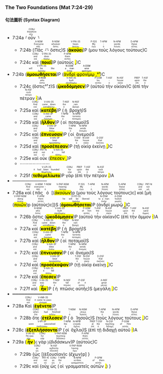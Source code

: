 ### The Two Foundations (Mat 7:24-29)


#### 句法圖析 (Syntax Diagram)

- 7:24a ⸉<RUBY><ruby><ruby>οὖν<rt>οὖν</rt></ruby><rt>therefore</rt></ruby><rt>CONJ</rt></RUBY> ⸊
	- 7:24b (<RUBY><ruby><ruby>Πᾶς<rt>πᾶς</rt></ruby><rt>Everyone</rt></ruby><rt>A-NSM</rt></RUBY> ⸉⸊ <RUBY><ruby><ruby>ὅστις<rt>ὅστις</rt></ruby><rt>whoever</rt></ruby><rt>R-NSM</rt></RUBY>)S (<RUBY><ruby><ruby><mark class='verb'><strong>ἀκούει</mark></strong><rt>ἀκούω</rt></ruby><rt>hears</rt></ruby><rt>V-PAI-3S</rt></RUBY>)P (<RUBY><ruby><ruby>μου<rt>ἐγώ</rt></ruby><rt>My</rt></ruby><rt>P-1GS</rt></RUBY> <RUBY><ruby><ruby>τοὺς<rt>ὁ</rt></ruby><rt>-</rt></ruby><rt>T-APM</rt></RUBY> <RUBY><ruby><ruby>λόγους<rt>λόγος</rt></ruby><rt>words</rt></ruby><rt>N-APM</rt></RUBY> <RUBY><ruby><ruby>τούτους<rt>οὗτος</rt></ruby><rt>these</rt></ruby><rt>D-APM</rt></RUBY>)C
	- 7:24c <RUBY><ruby><ruby>καὶ<rt>καί</rt></ruby><rt>and</rt></ruby><rt>CONJ</rt></RUBY> (<RUBY><ruby><ruby><mark class='verb'><strong>ποιεῖ</mark></strong><rt>ποιέω</rt></ruby><rt>does</rt></ruby><rt>V-PAI-3S</rt></RUBY>)P (<RUBY><ruby><ruby>αὐτούς <mark class='punctuation'>,</mark><rt>αὐτός</rt></ruby><rt>them</rt></ruby><rt>P-APM</rt></RUBY>)C 
- 7:24b (<RUBY><ruby><ruby><mark class='verb'><strong>ὁμοιωθήσεται</mark></strong><rt>ὁμοιόω</rt></ruby><rt>will be like</rt></ruby><rt>V-FPI-3S</rt></RUBY>)P (<mark><RUBY><ruby><ruby>ἀνδρὶ<rt>ἀνήρ</rt></ruby><rt>a man</rt></ruby><rt>N-DSM</rt></RUBY> <RUBY><ruby><ruby>φρονίμῳ <mark class='punctuation'>,</mark><rt>φρόνιμος</rt></ruby><rt>wise</rt></ruby><rt>A-DSM</rt></RUBY>°¹</mark>)C 
	- 7:24c (<RUBY><ruby><ruby>ὅστις°¹⮥<rt>ὅστις</rt></ruby><rt>who</rt></ruby><rt>R-NSM</rt></RUBY>)S (<RUBY><ruby><ruby><mark class='verb'><strong>ᾠκοδόμησεν</mark></strong><rt>οἰκοδομέω</rt></ruby><rt>built</rt></ruby><rt>V-AAI-3S</rt></RUBY>)P (<RUBY><ruby><ruby>αὐτοῦ<rt>αὐτός</rt></ruby><rt>his</rt></ruby><rt>P-GSM</rt></RUBY> <RUBY><ruby><ruby>τὴν<rt>ὁ</rt></ruby><rt>-</rt></ruby><rt>T-ASF</rt></RUBY> <RUBY><ruby><ruby>οἰκίαν<rt>οἰκία</rt></ruby><rt>house</rt></ruby><rt>N-ASF</rt></RUBY>)C (<RUBY><ruby><ruby>ἐπὶ<rt>ἐπί</rt></ruby><rt>upon</rt></ruby><rt>PREP</rt></RUBY> <RUBY><ruby><ruby>τὴν<rt>ὁ</rt></ruby><rt>the</rt></ruby><rt>T-ASF</rt></RUBY> <RUBY><ruby><ruby>πέτραν <mark class='punctuation'>·</mark><rt>πέτρα</rt></ruby><rt>rock</rt></ruby><rt>N-ASF</rt></RUBY>)A
	- 7:25a <RUBY><ruby><ruby>καὶ<rt>καί</rt></ruby><rt>And</rt></ruby><rt>CONJ</rt></RUBY> (<RUBY><ruby><ruby><mark class='verb'><strong>κατέβη</mark></strong><rt>καταβαίνω</rt></ruby><rt>came down</rt></ruby><rt>V-AAI-3S</rt></RUBY>)P (<RUBY><ruby><ruby>ἡ<rt>ὁ</rt></ruby><rt>the</rt></ruby><rt>T-NSF</rt></RUBY> <RUBY><ruby><ruby>βροχὴ<rt>βροχή</rt></ruby><rt>rain</rt></ruby><rt>N-NSF</rt></RUBY>)S
	- 7:25b <RUBY><ruby><ruby>καὶ<rt>καί</rt></ruby><rt>and</rt></ruby><rt>CONJ</rt></RUBY> (<RUBY><ruby><ruby><mark class='verb'><strong>ἦλθον</mark></strong><rt>ἔρχομαι</rt></ruby><rt>came</rt></ruby><rt>V-AAI-3P</rt></RUBY>)P (<RUBY><ruby><ruby>οἱ<rt>ὁ</rt></ruby><rt>the</rt></ruby><rt>T-NPM</rt></RUBY> <RUBY><ruby><ruby>ποταμοὶ<rt>ποταμός</rt></ruby><rt>torrents</rt></ruby><rt>N-NPM</rt></RUBY>)S
	- 7:25c <RUBY><ruby><ruby>καὶ<rt>καί</rt></ruby><rt>and</rt></ruby><rt>CONJ</rt></RUBY> (<RUBY><ruby><ruby><mark class='verb'><strong>ἔπνευσαν</mark></strong><rt>πνέω</rt></ruby><rt>blew</rt></ruby><rt>V-AAI-3P</rt></RUBY>)P (<RUBY><ruby><ruby>οἱ<rt>ὁ</rt></ruby><rt>the</rt></ruby><rt>T-NPM</rt></RUBY> <RUBY><ruby><ruby>ἄνεμοι<rt>ἄνεμος</rt></ruby><rt>winds</rt></ruby><rt>N-NPM</rt></RUBY>)S
	- 7:25d <RUBY><ruby><ruby>καὶ<rt>καί</rt></ruby><rt>and</rt></ruby><rt>CONJ</rt></RUBY> (<RUBY><ruby><ruby><mark class='verb'><strong>προσέπεσαν</mark></strong><rt>προσπίπτω</rt></ruby><rt>beat</rt></ruby><rt>V-AAI-3P</rt></RUBY>)P (<RUBY><ruby><ruby>τῇ<rt>ὁ</rt></ruby><rt>the</rt></ruby><rt>T-DSF</rt></RUBY> <RUBY><ruby><ruby>οἰκίᾳ<rt>οἰκία</rt></ruby><rt>house</rt></ruby><rt>N-DSF</rt></RUBY> <RUBY><ruby><ruby>ἐκείνῃ <mark class='punctuation'>,</mark><rt>ἐκεῖνος</rt></ruby><rt>that</rt></ruby><rt>D-DSF</rt></RUBY>)C
	- 7:25e <RUBY><ruby><ruby>καὶ<rt>καί</rt></ruby><rt>and</rt></ruby><rt>CONJ</rt></RUBY> <RUBY><ruby><ruby>οὐκ<rt>οὐ</rt></ruby><rt>not</rt></ruby><rt>PRT-N</rt></RUBY> (<RUBY><ruby><ruby><mark class='verb'>ἔπεσεν <mark class='punctuation'>,</mark></mark><rt>πίπτω</rt></ruby><rt>it fell</rt></ruby><rt>V-AAI-3S</rt></RUBY>)P
	- ⋯⋯⋯⋯⋯⋯⋯
	- 7:25f (<RUBY><ruby><ruby><mark class='verb'><strong>τεθεμελίωτο</mark></strong><rt>θεμελιόω</rt></ruby><rt>it had been founded</rt></ruby><rt>V-LPI-3S</rt></RUBY>)P <RUBY><ruby><ruby>γὰρ<rt>γάρ</rt></ruby><rt>for</rt></ruby><rt>CONJ</rt></RUBY> (<RUBY><ruby><ruby>ἐπὶ<rt>ἐπί</rt></ruby><rt>upon</rt></ruby><rt>PREP</rt></RUBY> <RUBY><ruby><ruby>τὴν<rt>ὁ</rt></ruby><rt>the</rt></ruby><rt>T-ASF</rt></RUBY> <RUBY><ruby><ruby>πέτραν <mark class='punctuation'>.</mark><rt>πέτρα</rt></ruby><rt>rock</rt></ruby><rt>N-ASF</rt></RUBY>)A
- ————————
- 7:26a <RUBY><ruby><ruby>καὶ<rt>καί</rt></ruby><rt>And</rt></ruby><rt>CONJ</rt></RUBY> {<RUBY><ruby><ruby>πᾶς<rt>πᾶς</rt></ruby><rt>everyone</rt></ruby><rt>A-NSM</rt></RUBY> <RUBY><ruby><ruby>ὁ<rt>ὁ</rt></ruby><rt>-</rt></ruby><rt>T-NSM</rt></RUBY> [(<RUBY><ruby><ruby><mark class='ptc'><em>ἀκούων</em></mark><rt>ἀκούω</rt></ruby><rt>hearing</rt></ruby><rt>V-PAP-NSM</rt></RUBY>)p (<RUBY><ruby><ruby>μου<rt>ἐγώ</rt></ruby><rt>My</rt></ruby><rt>P-1GS</rt></RUBY> <RUBY><ruby><ruby>τοὺς<rt>ὁ</rt></ruby><rt>-</rt></ruby><rt>T-APM</rt></RUBY> <RUBY><ruby><ruby>λόγους<rt>λόγος</rt></ruby><rt>words</rt></ruby><rt>N-APM</rt></RUBY> <RUBY><ruby><ruby>τούτους<rt>οὗτος</rt></ruby><rt>these</rt></ruby><rt>D-APM</rt></RUBY>)c] <RUBY><ruby><ruby>καὶ<rt>καί</rt></ruby><rt>and</rt></ruby><rt>CONJ</rt></RUBY> [<RUBY><ruby><ruby>μὴ<rt>μή</rt></ruby><rt>not</rt></ruby><rt>PRT-N</rt></RUBY> (<RUBY><ruby><ruby><mark class='ptc'><em>ποιῶν</em></mark><rt>ποιέω</rt></ruby><rt>doing</rt></ruby><rt>V-PAP-NSM</rt></RUBY>)p (<RUBY><ruby><ruby>αὐτοὺς<rt>αὐτός</rt></ruby><rt>them</rt></ruby><rt>P-APM</rt></RUBY>)c]}S (<RUBY><ruby><ruby><mark class='verb'><strong>ὁμοιωθήσεται</mark></strong><rt>ὁμοιόω</rt></ruby><rt>he will be likened</rt></ruby><rt>V-FPI-3S</rt></RUBY>)P (<RUBY><ruby><ruby>ἀνδρὶ<rt>ἀνήρ</rt></ruby><rt>to a man</rt></ruby><rt>N-DSM</rt></RUBY> <RUBY><ruby><ruby>μωρῷ <mark class='punctuation'>,</mark><rt>μωρός</rt></ruby><rt>foolish</rt></ruby><rt>A-DSM</rt></RUBY>)C
	- 7:26b <RUBY><ruby><ruby>ὅστις<rt>ὅστις</rt></ruby><rt>who</rt></ruby><rt>R-NSM</rt></RUBY> (<RUBY><ruby><ruby><mark class='verb'><strong>ᾠκοδόμησεν</mark></strong><rt>οἰκοδομέω</rt></ruby><rt>built</rt></ruby><rt>V-AAI-3S</rt></RUBY>)P (<RUBY><ruby><ruby>αὐτοῦ<rt>αὐτός</rt></ruby><rt>of him</rt></ruby><rt>P-GSM</rt></RUBY> <RUBY><ruby><ruby>τὴν<rt>ὁ</rt></ruby><rt>the</rt></ruby><rt>T-ASF</rt></RUBY> <RUBY><ruby><ruby>οἰκίαν<rt>οἰκία</rt></ruby><rt>house</rt></ruby><rt>N-ASF</rt></RUBY>)C (<RUBY><ruby><ruby>ἐπὶ<rt>ἐπί</rt></ruby><rt>upon</rt></ruby><rt>PREP</rt></RUBY> <RUBY><ruby><ruby>τὴν<rt>ὁ</rt></ruby><rt>the</rt></ruby><rt>T-ASF</rt></RUBY> <RUBY><ruby><ruby>ἄμμον <mark class='punctuation'>·</mark><rt>ἄμμος</rt></ruby><rt>sand</rt></ruby><rt>N-ASF</rt></RUBY>)A
	- 7:27a <RUBY><ruby><ruby>καὶ<rt>καί</rt></ruby><rt>And</rt></ruby><rt>CONJ</rt></RUBY> (<RUBY><ruby><ruby><mark class='verb'><strong>κατέβη</mark></strong><rt>καταβαίνω</rt></ruby><rt>came down</rt></ruby><rt>V-AAI-3S</rt></RUBY>)P (<RUBY><ruby><ruby>ἡ<rt>ὁ</rt></ruby><rt>the</rt></ruby><rt>T-NSF</rt></RUBY> <RUBY><ruby><ruby>βροχὴ<rt>βροχή</rt></ruby><rt>rain</rt></ruby><rt>N-NSF</rt></RUBY>)S
	- 7:27b <RUBY><ruby><ruby>καὶ<rt>καί</rt></ruby><rt>and</rt></ruby><rt>CONJ</rt></RUBY> (<RUBY><ruby><ruby><mark class='verb'><strong>ἦλθον</mark></strong><rt>ἔρχομαι</rt></ruby><rt>came</rt></ruby><rt>V-AAI-3P</rt></RUBY>)P (<RUBY><ruby><ruby>οἱ<rt>ὁ</rt></ruby><rt>the</rt></ruby><rt>T-NPM</rt></RUBY> <RUBY><ruby><ruby>ποταμοὶ<rt>ποταμός</rt></ruby><rt>torrents</rt></ruby><rt>N-NPM</rt></RUBY>)S
	- 7:27c <RUBY><ruby><ruby>καὶ<rt>καί</rt></ruby><rt>and</rt></ruby><rt>CONJ</rt></RUBY> (<RUBY><ruby><ruby><mark class='verb'><strong>ἔπνευσαν</mark></strong><rt>πνέω</rt></ruby><rt>blew</rt></ruby><rt>V-AAI-3P</rt></RUBY>)P (<RUBY><ruby><ruby>οἱ<rt>ὁ</rt></ruby><rt>the</rt></ruby><rt>T-NPM</rt></RUBY> <RUBY><ruby><ruby>ἄνεμοι<rt>ἄνεμος</rt></ruby><rt>winds</rt></ruby><rt>N-NPM</rt></RUBY>)S
	- 7:27d <RUBY><ruby><ruby>καὶ<rt>καί</rt></ruby><rt>and</rt></ruby><rt>CONJ</rt></RUBY> (<RUBY><ruby><ruby><mark class='verb'><strong>προσέκοψαν</mark></strong><rt>προσκόπτω</rt></ruby><rt>beat</rt></ruby><rt>V-AAI-3P</rt></RUBY>)P (<RUBY><ruby><ruby>τῇ<rt>ὁ</rt></ruby><rt>the</rt></ruby><rt>T-DSF</rt></RUBY> <RUBY><ruby><ruby>οἰκίᾳ<rt>οἰκία</rt></ruby><rt>house</rt></ruby><rt>N-DSF</rt></RUBY> <RUBY><ruby><ruby>ἐκείνῃ <mark class='punctuation'>,</mark><rt>ἐκεῖνος</rt></ruby><rt>that</rt></ruby><rt>D-DSF</rt></RUBY>)C
	- 7:27e <RUBY><ruby><ruby>καὶ<rt>καί</rt></ruby><rt>and</rt></ruby><rt>CONJ</rt></RUBY> (<RUBY><ruby><ruby><mark class='verb'><strong>ἔπεσεν</mark></strong><rt>πίπτω</rt></ruby><rt>it fell</rt></ruby><rt>V-AAI-3S</rt></RUBY>)P
	- 7:27f <RUBY><ruby><ruby>καὶ<rt>καί</rt></ruby><rt>and</rt></ruby><rt>CONJ</rt></RUBY> (<RUBY><ruby><ruby><mark class='verb'><strong>ἦν</mark></strong><rt>εἰμί</rt></ruby><rt>was</rt></ruby><rt>V-IAI-3S</rt></RUBY>)P (<RUBY><ruby><ruby>ἡ<rt>ὁ</rt></ruby><rt>the</rt></ruby><rt>T-NSF</rt></RUBY> <RUBY><ruby><ruby>πτῶσις<rt>πτῶσις</rt></ruby><rt>fall</rt></ruby><rt>N-NSF</rt></RUBY> <RUBY><ruby><ruby>αὐτῆς<rt>αὐτός</rt></ruby><rt>of it</rt></ruby><rt>P-GSF</rt></RUBY>)S (<RUBY><ruby><ruby>μεγάλη <mark class='punctuation'>.</mark><rt>μέγας</rt></ruby><rt>great</rt></ruby><rt>A-NSF</rt></RUBY>)C
- ═════════════
- 7:28a <RUBY><ruby><ruby>Καὶ<rt>καί</rt></ruby><rt>And</rt></ruby><rt>CONJ</rt></RUBY> (<RUBY><ruby><ruby><mark class='verb'><strong>ἐγένετο</mark></strong><rt>γίνομαι</rt></ruby><rt>it came to pass</rt></ruby><rt>V-AMI-3S</rt></RUBY>)P
	- 7:28b <RUBY><ruby><ruby>ὅτε<rt>ὅτε</rt></ruby><rt>when</rt></ruby><rt>CONJ</rt></RUBY> (<RUBY><ruby><ruby><mark class='verb'><strong>ἐτέλεσεν</mark></strong><rt>τελέω</rt></ruby><rt>had finished</rt></ruby><rt>V-AAI-3S</rt></RUBY>)P (<RUBY><ruby><ruby>ὁ<rt>ὁ</rt></ruby><rt>-</rt></ruby><rt>T-NSM</rt></RUBY> <RUBY><ruby><ruby>Ἰησοῦς<rt>Ἰησοῦς</rt></ruby><rt>Jesus</rt></ruby><rt>N-NSM</rt></RUBY>)S (<RUBY><ruby><ruby>τοὺς<rt>ὁ</rt></ruby><rt>the</rt></ruby><rt>T-APM</rt></RUBY> <RUBY><ruby><ruby>λόγους<rt>λόγος</rt></ruby><rt>words</rt></ruby><rt>N-APM</rt></RUBY> <RUBY><ruby><ruby>τούτους <mark class='punctuation'>,</mark><rt>οὗτος</rt></ruby><rt>these</rt></ruby><rt>D-APM</rt></RUBY>)C
- 7:28c (<RUBY><ruby><ruby><mark class='verb'><strong>ἐξεπλήσσοντο</mark></strong><rt>ἐκπλήσσω</rt></ruby><rt>were astonished</rt></ruby><rt>V-IPI-3P</rt></RUBY>)P (<RUBY><ruby><ruby>οἱ<rt>ὁ</rt></ruby><rt>the</rt></ruby><rt>T-NPM</rt></RUBY> <RUBY><ruby><ruby>ὄχλοι<rt>ὄχλος</rt></ruby><rt>crowds</rt></ruby><rt>N-NPM</rt></RUBY>)S (<RUBY><ruby><ruby>ἐπὶ<rt>ἐπί</rt></ruby><rt>at</rt></ruby><rt>PREP</rt></RUBY> <RUBY><ruby><ruby>τῇ<rt>ὁ</rt></ruby><rt>the</rt></ruby><rt>T-DSF</rt></RUBY> <RUBY><ruby><ruby>διδαχῇ<rt>διδαχή</rt></ruby><rt>teaching</rt></ruby><rt>N-DSF</rt></RUBY> <RUBY><ruby><ruby>αὐτοῦ <mark class='punctuation'>·</mark><rt>αὐτός</rt></ruby><rt>of Him</rt></ruby><rt>P-GSM</rt></RUBY>)A
- 7:29a (<RUBY><ruby><ruby><mark class='verb'><strong>ἦν</mark></strong><rt>εἰμί</rt></ruby><rt>He was</rt></ruby><rt>V-IAI-3S</rt></RUBY>)⦇ <RUBY><ruby><ruby>γὰρ<rt>γάρ</rt></ruby><rt>for</rt></ruby><rt>CONJ</rt></RUBY> ⦈(<RUBY><ruby><ruby><em><em>διδάσκων</em></em><rt>διδάσκω</rt></ruby><rt>teaching</rt></ruby><rt>V-PAP-NSM</rt></RUBY>)P (<RUBY><ruby><ruby>αὐτοὺς<rt>αὐτός</rt></ruby><rt>them</rt></ruby><rt>P-APM</rt></RUBY>)C
	- 7:29b {<RUBY><ruby><ruby>ὡς<rt>ὡς</rt></ruby><rt>as</rt></ruby><rt>CONJ</rt></RUBY> [(<RUBY><ruby><ruby>ἐξουσίαν<rt>ἐξουσία</rt></ruby><rt>authority</rt></ruby><rt>N-ASF</rt></RUBY>)c (<RUBY><ruby><ruby><em><em>ἔχων</em></em><rt>ἔχω</rt></ruby><rt>having</rt></ruby><rt>V-PAP-NSM</rt></RUBY>)p] }
	- 7:29c <RUBY><ruby><ruby>καὶ<rt>καί</rt></ruby><rt>and</rt></ruby><rt>CONJ</rt></RUBY> {<RUBY><ruby><ruby>οὐχ<rt>οὐ</rt></ruby><rt>not</rt></ruby><rt>PRT-N</rt></RUBY> <RUBY><ruby><ruby>ὡς<rt>ὡς</rt></ruby><rt>as</rt></ruby><rt>CONJ</rt></RUBY> (<RUBY><ruby><ruby>οἱ<rt>ὁ</rt></ruby><rt>the</rt></ruby><rt>T-NPM</rt></RUBY> <RUBY><ruby><ruby>γραμματεῖς<rt>γραμματεύς</rt></ruby><rt>scribes</rt></ruby><rt>N-NPM</rt></RUBY> <RUBY><ruby><ruby>αὐτῶν <mark class='punctuation'>.</mark><rt>αὐτός</rt></ruby><rt>of them</rt></ruby><rt>P-GPM</rt></RUBY>) }